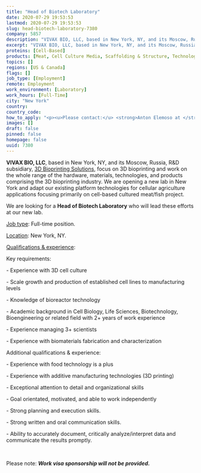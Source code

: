 ```yaml
---
title: "Head of Biotech Laboratory"
date: 2020-07-29 19:53:53
lastmod: 2020-07-29 19:53:53
slug: head-biotech-laboratory-7380
company: 5857
description: "VIVAX BIO, LLC, based in New York, NY, and its Moscow, Russia, R&D subsidiary, 3D Bioprinting Solutions, focus on 3D bioprinting and work on the whole range of the hardware, materials, technologies, and products comprising the 3D bioprinting industry. We are opening a new lab in New York and adapt our existing platform technologies for cellular agriculture applications focusing primarily on cell-based cultured meat/fish project."
excerpt: "VIVAX BIO, LLC, based in New York, NY, and its Moscow, Russia, R&D subsidiary, 3D Bioprinting Solutions, focus on 3D bioprinting and work on the whole range of the hardware, materials, technologies, and products comprising the 3D bioprinting industry. We are opening a new lab in New York and adapt our existing platform technologies for cellular agriculture applications focusing primarily on cell-based cultured meat/fish project."
proteins: [Cell-Based]
products: [Meat, Cell Culture Media, Scaffolding & Structure, Technology & Equipment]
topics: []
regions: [US & Canada]
flags: []
job_type: [Employment]
remote: Employment
work_environment: [Laboratory]
work_hours: [Full-Time]
city: "New York"
country: 
country_code: 
how_to_apply: "<p><u>Please contact:</u> <strong>Anton Elemoso at </strong><a href=\"mailto:ae@vivaxbio.com\"><strong>ae@vivaxbio.com</strong></a></p>"
images: []
draft: false
pinned: false
homepage: false
uuid: 7380
---
```

<p><strong>VIVAX BIO, LLC</strong>, based in New York, NY, and its Moscow, Russia, R&D subsidiary, <a href="/directory/3d-bioprinting-solutions">3D Bioprinting Solutions</a>, focus on 3D bioprinting and work on the whole range of the hardware, materials, technologies, and products comprising the 3D bioprinting industry. We are opening a new lab in New York and adapt our existing platform technologies for cellular agriculture applications focusing primarily on cell-based cultured meat/fish project.</p>
<p>We are looking for a <strong>Head of Biotech Laboratory</strong> who will lead these efforts at our new lab.</p>
<p><u>Job type</u>: Full-time position.</p>
<p><u>Location</u>: New York, NY.</p>
<p><u>Qualifications & experience</u>:</p>
<p>Key requirements:</p>
<p>- Experience with 3D cell culture </p>
<p>- Scale growth and production of established cell lines to manufacturing levels</p>
<p>- Knowledge of bioreactor technology</p>
<p>- Academic background in Cell Biology, Life Sciences, Biotechnology, Bioengineering or related field with 2+ years of work experience</p>
<p>- Experience managing 3+ scientists</p>
<p>- Experience with biomaterials fabrication and characterization</p>
<p>Additional qualifications & experience:</p>
<p>- Experience with food technology is a plus</p>
<p>- Experience with additive manufacturing technologies (3D printing)</p>
<p>- Exceptional attention to detail and organizational skills</p>
<p>- Goal orientated, motivated, and able to work independently</p>
<p>- Strong planning and execution skills.</p>
<p>- Strong written and oral communication skills.</p>
<p>- Ability to accurately document, critically analyze/interpret data and communicate the results promptly.</p>
<p> </p>
<p>Please note: <strong><em>Work visa sponsorship will not be provided.</em></strong></p>
